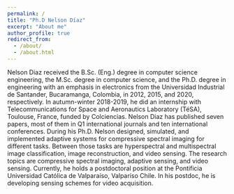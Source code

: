 ```yaml
---
permalink: /
title: "Ph.D Nelson Díaz"
excerpt: "About me"
author_profile: true
redirect_from: 
  - /about/
  - /about.html
---
```


Nelson Diaz received the B.Sc. (Eng.) degree in computer science engineering, the M.Sc. degree in computer science, and the Ph.D. degree in engineering with an emphasis in electronics from the Universidad Industrial de Santander, Bucaramanga, Colombia, in 2012, 2015, and 2020, respectively.  In autumn-winter 2018-2019, he did an internship with Telecommunications for Space and Aeronautics Laboratory (TéSA), Toulouse, France, funded by Colciencias. Nelson Diaz has published seven papers, most of them in Q1 international journals and ten international conferences.  During his Ph.D. Nelson designed, simulated, and implemented adaptive systems for compressive spectral imaging for different tasks.  Between those tasks are hyperspectral and multispectral image classification, image reconstruction, and video sensing.  The research topics are compressive spectral imaging, adaptive sensing, and video sensing.  Currently, he holds a postdoctoral position at the Pontificia Universidad Católica de Valparaíso, Valparíso Chile.  In his postdoc, he is developing sensing schemes for video acquisition.
